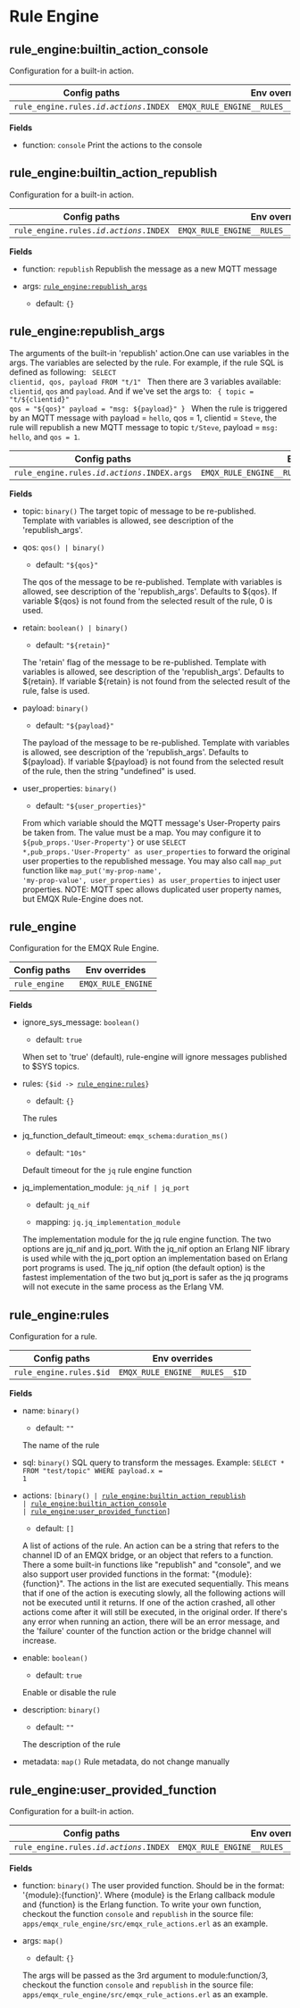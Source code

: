 # Rule Engine

## rule_engine:builtin_action_console <a id='rule_engine-builtin_action_console'></a>
Configuration for a built-in action.

| Config paths | Env overrides |
|---------------------------------------------------|------------------------------------------------------------|
|  <code>rule_engine.rules.$id.actions.$INDEX</code> | <code>EMQX_RULE_ENGINE__RULES__$ID__ACTIONS__$INDEX</code>  |


**Fields**

- function: <code>console</code>
  Print the actions to the console


## rule_engine:builtin_action_republish <a id='rule_engine-builtin_action_republish'></a>
Configuration for a built-in action.

| Config paths | Env overrides |
|---------------------------------------------------|------------------------------------------------------------|
|  <code>rule_engine.rules.$id.actions.$INDEX</code> | <code>EMQX_RULE_ENGINE__RULES__$ID__ACTIONS__$INDEX</code>  |


**Fields**

- function: <code>republish</code>
  Republish the message as a new MQTT message

- args: <code>[rule_engine:republish_args](#rule_engine-republish_args)</code>
  * default: 
  `{}`




## rule_engine:republish_args <a id='rule_engine-republish_args'></a>
The arguments of the built-in 'republish' action.One can use variables in the args.
The variables are selected by the rule. For example, if the rule SQL is defined as following:
<code>
    SELECT clientid, qos, payload FROM "t/1"
</code>
Then there are 3 variables available: <code>clientid</code>, <code>qos</code> and
<code>payload</code>. And if we've set the args to:
<code>
    {
        topic = "t/${clientid}"
        qos = "${qos}"
        payload = "msg: ${payload}"
    }
</code>
When the rule is triggered by an MQTT message with payload = `hello`, qos = 1,
clientid = `Steve`, the rule will republish a new MQTT message to topic `t/Steve`,
payload = `msg: hello`, and `qos = 1`.

| Config paths | Env overrides |
|--------------------------------------------------------|------------------------------------------------------------------|
|  <code>rule_engine.rules.$id.actions.$INDEX.args</code> | <code>EMQX_RULE_ENGINE__RULES__$ID__ACTIONS__$INDEX__ARGS</code>  |


**Fields**

- topic: <code>binary()</code>
  The target topic of message to be re-published.
  Template with variables is allowed, see description of the 'republish_args'.

- qos: <code>qos() | binary()</code>
  * default: 
  `"${qos}"`

  The qos of the message to be re-published.
  Template with variables is allowed, see description of the 'republish_args'.
  Defaults to ${qos}. If variable ${qos} is not found from the selected result of the rule,
  0 is used.

- retain: <code>boolean() | binary()</code>
  * default: 
  `"${retain}"`

  The 'retain' flag of the message to be re-published.
  Template with variables is allowed, see description of the 'republish_args'.
  Defaults to ${retain}. If variable ${retain} is not found from the selected result
  of the rule, false is used.

- payload: <code>binary()</code>
  * default: 
  `"${payload}"`

  The payload of the message to be re-published.
  Template with variables is allowed, see description of the 'republish_args'.
  Defaults to ${payload}. If variable ${payload} is not found from the selected result
  of the rule, then the string "undefined" is used.

- user_properties: <code>binary()</code>
  * default: 
  `"${user_properties}"`

  From which variable should the MQTT message's User-Property pairs be taken from.
  The value must be a map.
  You may configure it to <code>${pub_props.'User-Property'}</code> or
  use <code>SELECT *,pub_props.'User-Property' as user_properties</code>
  to forward the original user properties to the republished message.
  You may also call <code>map_put</code> function like
  <code>map_put('my-prop-name', 'my-prop-value', user_properties) as user_properties</code>
  to inject user properties.
  NOTE: MQTT spec allows duplicated user property names, but EMQX Rule-Engine does not.


## rule_engine <a id='rule_engine'></a>
Configuration for the EMQX Rule Engine.

| Config paths | Env overrides |
|--------------------------|-------------------------------|
|  <code>rule_engine</code> | <code>EMQX_RULE_ENGINE</code>  |


**Fields**

- ignore_sys_message: <code>boolean()</code>
  * default: 
  `true`

  When set to 'true' (default), rule-engine will ignore messages published to $SYS topics.

- rules: <code>{$id -> [rule_engine:rules](#rule_engine-rules)}</code>
  * default: 
  `{}`

  The rules

- jq_function_default_timeout: <code>emqx_schema:duration_ms()</code>
  * default: 
  `"10s"`

  Default timeout for the `jq` rule engine function

- jq_implementation_module: <code>jq_nif | jq_port</code>
  * default: 
  `jq_nif`

  * mapping: 
  `jq.jq_implementation_module`

  The implementation module for the jq rule engine function. The two options are jq_nif and jq_port. With the jq_nif option an Erlang NIF library is used while with the jq_port option an implementation based on Erlang port programs is used. The jq_nif option (the default option) is the fastest implementation of the two but jq_port is safer as the jq programs will not execute in the same process as the Erlang VM.


## rule_engine:rules <a id='rule_engine-rules'></a>
Configuration for a rule.

| Config paths | Env overrides |
|------------------------------------|-------------------------------------------|
|  <code>rule_engine.rules.$id</code> | <code>EMQX_RULE_ENGINE__RULES__$ID</code>  |


**Fields**

- name: <code>binary()</code>
  * default: 
  `""`

  The name of the rule

- sql: <code>binary()</code>
  SQL query to transform the messages.
  Example: <code>SELECT * FROM "test/topic" WHERE payload.x = 1</code>

- actions: <code>[binary() | [rule_engine:builtin_action_republish](#rule_engine-builtin_action_republish) | [rule_engine:builtin_action_console](#rule_engine-builtin_action_console) | [rule_engine:user_provided_function](#rule_engine-user_provided_function)]</code>
  * default: 
  `[]`

  A list of actions of the rule.
  An action can be a string that refers to the channel ID of an EMQX bridge, or an object
  that refers to a function.
  There a some built-in functions like "republish" and "console", and we also support user
  provided functions in the format: "{module}:{function}".
  The actions in the list are executed sequentially.
  This means that if one of the action is executing slowly, all the following actions will not
  be executed until it returns.
  If one of the action crashed, all other actions come after it will still be executed, in the
  original order.
  If there's any error when running an action, there will be an error message, and the 'failure'
  counter of the function action or the bridge channel will increase.

- enable: <code>boolean()</code>
  * default: 
  `true`

  Enable or disable the rule

- description: <code>binary()</code>
  * default: 
  `""`

  The description of the rule

- metadata: <code>map()</code>
  Rule metadata, do not change manually


## rule_engine:user_provided_function <a id='rule_engine-user_provided_function'></a>
Configuration for a built-in action.

| Config paths | Env overrides |
|---------------------------------------------------|------------------------------------------------------------|
|  <code>rule_engine.rules.$id.actions.$INDEX</code> | <code>EMQX_RULE_ENGINE__RULES__$ID__ACTIONS__$INDEX</code>  |


**Fields**

- function: <code>binary()</code>
  The user provided function. Should be in the format: '{module}:{function}'.
  Where {module} is the Erlang callback module and {function} is the Erlang function.
  To write your own function, checkout the function <code>console</code> and
  <code>republish</code> in the source file:
  <code>apps/emqx_rule_engine/src/emqx_rule_actions.erl</code> as an example.

- args: <code>map()</code>
  * default: 
  `{}`

  The args will be passed as the 3rd argument to module:function/3,
  checkout the function <code>console</code> and <code>republish</code> in the source file:
  <code>apps/emqx_rule_engine/src/emqx_rule_actions.erl</code> as an example.

